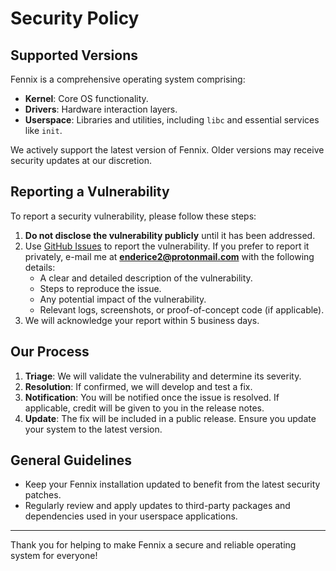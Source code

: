 # Security Policy

## Supported Versions

Fennix is a comprehensive operating system comprising:
- **Kernel**: Core OS functionality.
- **Drivers**: Hardware interaction layers.
- **Userspace**: Libraries and utilities, including `libc` and essential services like `init`.

We actively support the latest version of Fennix. Older versions may receive security updates at our discretion.

## Reporting a Vulnerability

To report a security vulnerability, please follow these steps:

1. **Do not disclose the vulnerability publicly** until it has been addressed.
2. Use [GitHub Issues](https://github.com/EnderIce2/Fennix/issues/new/choose) to report the vulnerability. If you prefer to report it privately, e-mail me at **[enderice2@protonmail.com](mailto:enderice2@protonmail.com)** with the following details:
    - A clear and detailed description of the vulnerability.
    - Steps to reproduce the issue.
    - Any potential impact of the vulnerability.
    - Relevant logs, screenshots, or proof-of-concept code (if applicable).
3. We will acknowledge your report within 5 business days.

## Our Process

1. **Triage**: We will validate the vulnerability and determine its severity.
2. **Resolution**: If confirmed, we will develop and test a fix.
3. **Notification**: You will be notified once the issue is resolved. If applicable, credit will be given to you in the release notes.
4. **Update**: The fix will be included in a public release. Ensure you update your system to the latest version.

## General Guidelines

- Keep your Fennix installation updated to benefit from the latest security patches.
- Regularly review and apply updates to third-party packages and dependencies used in your userspace applications.

---

Thank you for helping to make Fennix a secure and reliable operating system for everyone!

